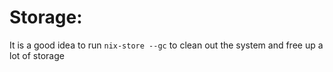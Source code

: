 # Storage:
It is a good idea to run `nix-store --gc` to clean out the system and free up a lot of storage
